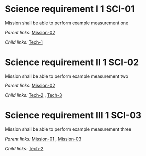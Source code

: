 Science requirement I 1 SCI-01 
==============================

Mission shall be able to perform example measurement one

*Parent links:*   [Mission-02](L1.markdown#1-mission-02-) 

*Child links:*   [Tech-1](L3.markdown#1-tech-1-) 

Science requirement II 1 SCI-02 
===============================

Mission shall be able to perform example measurement two

*Parent links:*   [Mission-02](L1.markdown#1-mission-02-) 

*Child links:*   [Tech-2](L3.markdown#1-tech-2-) ,  [Tech-3](L3.markdown#1-tech-3-) 

Science requirement III 1 SCI-03 
================================

Mission shall be able to perform example measurement three

*Parent links:*   [Mission-01](L1.markdown#1-mission-01-) ,
  [Mission-03](L1.markdown#1-mission-03-) 

*Child links:*   [Tech-2](L3.markdown#1-tech-2-) 
